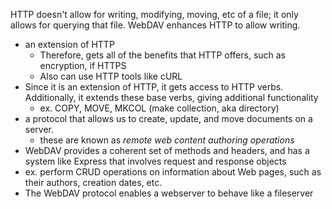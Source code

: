 
HTTP doesn't allow for writing, modifying, moving, etc of a file; it only allows for querying that file. WebDAV enhances HTTP to allow writing.


- an extension of HTTP
	- Therefore, gets all of the benefits that HTTP offers, such as encryption, if HTTPS
	- Also can use HTTP tools like cURL
- Since it is an extension of HTTP, it gets access to HTTP verbs. Additionally, it extends these base verbs, giving additional functionality
	- ex. COPY, MOVE, MKCOL (make collection, aka directory)
- a protocol that allows us to create, update, and move documents on a server.
	- these are known as *remote web content authoring operations*
- WebDAV provides a coherent set of methods and headers, and has a system like Express that involves request and response objects
- ex. perform CRUD operations on information about Web pages, such as their authors, creation dates, etc.
- The WebDAV protocol enables a webserver to behave like a fileserver